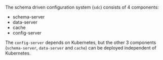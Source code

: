 <script type="text/javascript" src="https://viewer.diagrams.net/js/viewer-static.min.js" async></script>


The schema driven configuration system (`sdc`) consists of 4 components:

- schema-server
- data-server
- cache
- config-server

The `config-server` depends on Kubernetes, but the other 3 components (`schema-server`, `data-server` and `cache`) can be deployed independent of Kubernetes.

